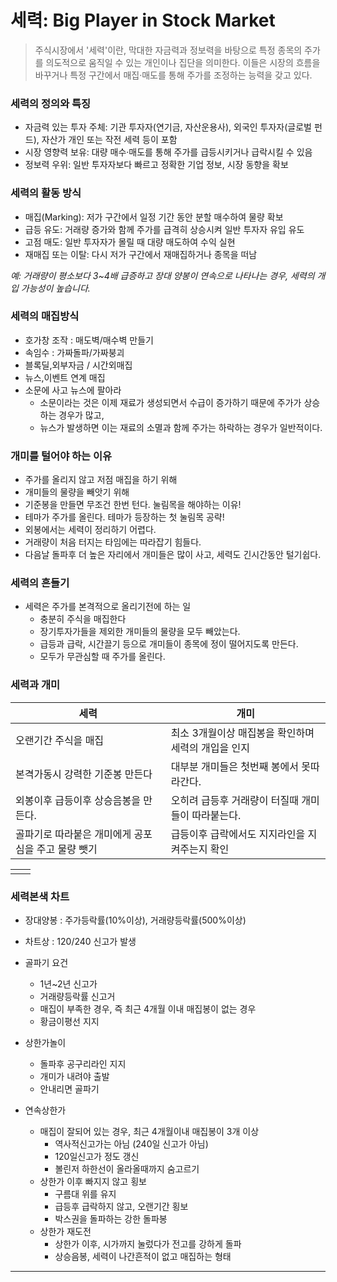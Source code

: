 
# 세력: Big Player in Stock Market
> 주식시장에서 '세력'이란, 막대한 자금력과 정보력을 바탕으로 특정 종목의 주가를 의도적으로 움직일 수 있는 개인이나 집단을 의미한다.
> 이들은 시장의 흐름을 바꾸거나 특정 구간에서 매집·매도를 통해 주가를 조정하는 능력을 갖고 있다.

### 세력의 정의와 특징
- 자금력 있는 투자 주체: 기관 투자자(연기금, 자산운용사), 외국인 투자자(글로벌 펀드), 자산가 개인 또는 작전 세력 등이 포함
- 시장 영향력 보유: 대량 매수·매도를 통해 주가를 급등시키거나 급락시킬 수 있음
- 정보력 우위: 일반 투자자보다 빠르고 정확한 기업 정보, 시장 동향을 확보

### 세력의 활동 방식
- 매집(Marking): 저가 구간에서 일정 기간 동안 분할 매수하여 물량 확보
- 급등 유도: 거래량 증가와 함께 주가를 급격히 상승시켜 일반 투자자 유입 유도
- 고점 매도: 일반 투자자가 몰릴 때 대량 매도하여 수익 실현
- 재매집 또는 이탈: 다시 저가 구간에서 재매집하거나 종목을 떠남

_예: 거래량이 평소보다 3~4배 급증하고 장대 양봉이 연속으로 나타나는 경우, 세력의 개입 가능성이 높습니다._


### 세력의 매집방식
- 호가창 조작 : 매도벽/매수벽 만들기
- 속임수 : 가짜돌파/가짜붕괴
- 블록딜,외부자금 / 시간외매집
- 뉴스,이벤트 연계 매집
- 소문에 사고 뉴스에 팔아라
  - 소문이라는 것은 이제 재료가 생성되면서 수급이 증가하기 때문에 주가가 상승하는 경우가 많고, 
  - 뉴스가 발생하면 이는 재료의 소멸과 함께 주가는 하락하는 경우가 일반적이다. 

### 개미를 털어야 하는 이유
- 주가를 올리지 않고 저점 매집을 하기 위해 
- 개미들의 물량을 빼앗기 위해
- 기준봉을 만들면 무조건 한번 턴다. 눌림목을 해야하는 이유!
- 테마가 주가를 올린다. 테마가 등장하는 첫 눌림목 공략!
- 외봉에서는 세력이 정리하기 어렵다.
- 거래량이 처음 터지는 타임에는 따라잡기 힘들다.
- 다음날 돌파후 더 높은 자리에서 개미들은 많이 사고, 세력도 긴시간동안 털기쉽다. 

### 세력의 흔들기
- 세력은 주가를 본격적으로 올리기전에 하는 일
  - 충분히 주식을 매집한다
  - 장기투자가들을 제외한 개미들의 물량을 모두 빼았는다.
  - 급등과 급락, 시간끌기 등으로 개미들이 종목에 정이 떨어지도록 만든다.
  - 모두가 무관심할 때 주가를 올린다.


### 세력과 개미

| 세력 | 개미 |
|-----|-----|
| 오랜기간 주식을 매집                           | 최소 3개월이상 매집봉을 확인하며 세력의 개입을 인지      |
| 본격가동시 강력한 기준봉 만든다                  | 대부분 개미들은 첫번째 봉에서 못따라간다.              |
| 외봉이후 급등이후 상승음봉을 만든다.              | 오히려 급등후 거래량이 터질때 개미들이 따라붙는다.       | 
| 골파기로 따라붙은 개미에게 공포심을 주고 물량 뺏기  | 급등이후 급락에서도 지지라인을 지켜주는지 확인          |

| | |
|-----|-----|
| | |


### 세력본색 차트
- 장대양봉 : 주가등락률(10%이상), 거래량등락률(500%이상)
- 차트상 : 120/240 신고가 발생
- 골파기 요건
  - 1년~2년 신고가
  - 거래량등락률 신고거
  - 매집이 부족한 경우, 즉 최근 4개월 이내 매집봉이 없는 경우
  - 황금이평선 지지

- 상한가놀이
  - 돌파후 공구리라인 지지
  - 개미가 내려야 출발
  - 안내리면 골파기

- 연속상한가
  - 매집이 잘되어 있는 경우, 최근 4개월이내 매집봉이 3개 이상
    - 역사적신고가는 아님 (240일 신고가 아님)
    - 120일신고가 정도 갱신
    - 볼린저 하한선이 올라올때까지 숨고르기
  - 상한가 이후 빠지지 않고 횡보
    - 구름대 위를 유지
    - 급등후 급락하지 않고, 오랜기간 횡보
    - 박스권을 돌파하는 강한 돌파봉
  - 상한가 재도전
    - 상한가 이후, 시가까지 눌렀다가 전고를 강하게 돌파
    - 상승음봉, 세력이 나간흔적이 없고 매집하는 형태


---

<!-- ### 당신이 세력이라면

<script src="app.js"></script>
<div align="center" width="80%">
<img id="imageDisplay" src="./유아세력_01.png" style="width: 600px; height: auto;">
<br/>
<br/>
<button id="nextButton">다음 이미지</button>
<button id="toggleAutoButton">자동 변경 시작/중지</button>

⏪ ◀️ ⏸ ▶️ ⏩  ↩ ↪ 

</div>
 -->


